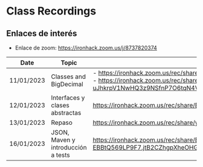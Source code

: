 # Class Recordings

## Enlaces de interés

- Enlace de zoom: https://ironhack.zoom.us/j/8737820374

| Date       | Topic                              | Link                                                         |
| ---------- | ---------------------------------- | ------------------------------------------------------------ |
| 11/01/2023 | Classes and BigDecimal             | - https://ironhack.zoom.us/rec/share/1QK7yGnKU6Gs4wGIuMY9t-p3Wfjr5m8DSaea31KFOnn5GJcfTIdjpjn_VOx1fnf1.pd8RulZooJAXRIPZ <br />- https://ironhack.zoom.us/rec/share/AOan2kReqQZlbHDaOYvyQ0-uJhkrpV1NwHQ3z9NSfnP7O6tqN4V7YyvGzt0X2Jdr.XaBrDu_1TwKnSzxk |
| 12/01/2023 | Interfaces y clases abstractas     | https://ironhack.zoom.us/rec/share/BAVM7Ob3hKkZdk55Bq5Tc1jxP0jIIpTjR1IN6JXn5Pj5yfPuGr9hH-iEPcyYWMMi.QfsNJx3msUUcVt3u |
| 13/01/2023 | Repaso                             | https://ironhack.zoom.us/rec/share/yU76dd2KTYpnYeuk8k8H99t9kYkcVDgCoZWd8t3f9bccDYfUda0yLk0n7ymvxzeD.aq7zsIJWv82v58h8 |
| 16/01/2023 | JSON, Maven y introducción a tests | https://ironhack.zoom.us/rec/share/Baio04jJgWBk4v2caopzWA5SXP3D2prKvqs3Yb_c_9naRE-ABH-EBBtQ569LP9F7.jtB2CZhgpXheOHG6 |

